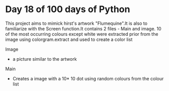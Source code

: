 # Day 18 of 100 days of Python
This project aims to mimick hirst's artwork "Flumequine".It is also to familiarize with the Screen function.It contains 2 files - Main and  image.
10 of the most occurring colours except white were extracted prior from the image using colorgram.extract and used to create a color list

Image
- a picture similar to the artwork

Main
- Creates a image with a 10* 10 dot using random colours from the colour list

